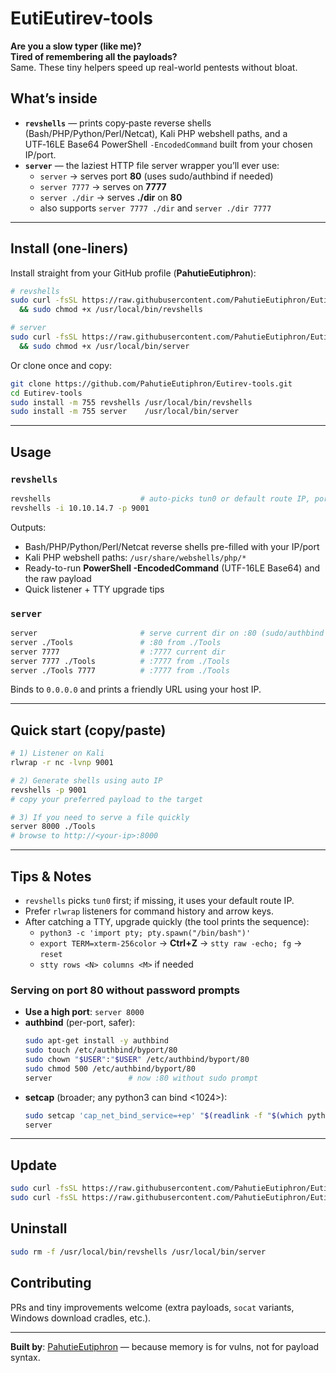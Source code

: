 # EutiEutirev-tools

**Are you a slow typer (like me)?**  
**Tired of remembering all the payloads?**  
Same. These tiny helpers speed up real-world pentests without bloat.

## What’s inside
- **`revshells`** — prints copy‑paste reverse shells (Bash/PHP/Python/Perl/Netcat), Kali PHP webshell paths, and a UTF‑16LE Base64 PowerShell `-EncodedCommand` built from your chosen IP/port.
- **`server`** — the laziest HTTP file server wrapper you’ll ever use:
  - `server` → serves port **80** (uses sudo/authbind if needed)
  - `server 7777` → serves on **7777**
  - `server ./dir` → serves **./dir** on **80**
  - also supports `server 7777 ./dir` and `server ./dir 7777`

---

## Install (one-liners)
Install straight from your GitHub profile (**PahutieEutiphron**):

```bash
# revshells
sudo curl -fsSL https://raw.githubusercontent.com/PahutieEutiphron/Eutirev-tools/main/revshells -o /usr/local/bin/revshells \
  && sudo chmod +x /usr/local/bin/revshells

# server
sudo curl -fsSL https://raw.githubusercontent.com/PahutieEutiphron/Eutirev-tools/main/server -o /usr/local/bin/server \
  && sudo chmod +x /usr/local/bin/server
```

Or clone once and copy:
```bash
git clone https://github.com/PahutieEutiphron/Eutirev-tools.git
cd Eutirev-tools
sudo install -m 755 revshells /usr/local/bin/revshells
sudo install -m 755 server    /usr/local/bin/server
```

---

## Usage
### `revshells`
```bash
revshells                    # auto-picks tun0 or default route IP, port 443
revshells -i 10.10.14.7 -p 9001
```
Outputs:
- Bash/PHP/Python/Perl/Netcat reverse shells pre-filled with your IP/port
- Kali PHP webshell paths: `/usr/share/webshells/php/*`
- Ready-to-run **PowerShell -EncodedCommand** (UTF-16LE Base64) and the raw payload
- Quick listener + TTY upgrade tips

### `server`
```bash
server                       # serve current dir on :80 (sudo/authbind if needed)
server ./Tools               # :80 from ./Tools
server 7777                  # :7777 current dir
server 7777 ./Tools          # :7777 from ./Tools
server ./Tools 7777          # :7777 from ./Tools
```
Binds to `0.0.0.0` and prints a friendly URL using your host IP.

---

## Quick start (copy/paste)
```bash
# 1) Listener on Kali
rlwrap -r nc -lvnp 9001

# 2) Generate shells using auto IP
revshells -p 9001
# copy your preferred payload to the target

# 3) If you need to serve a file quickly
server 8000 ./Tools
# browse to http://<your-ip>:8000
```

---

## Tips & Notes
- `revshells` picks `tun0` first; if missing, it uses your default route IP.
- Prefer `rlwrap` listeners for command history and arrow keys.
- After catching a TTY, upgrade quickly (the tool prints the sequence):
  - `python3 -c 'import pty; pty.spawn("/bin/bash")'`
  - `export TERM=xterm-256color` → **Ctrl+Z** → `stty raw -echo; fg` → `reset`
  - `stty rows <N> columns <M>` if needed

### Serving on port 80 without password prompts
- **Use a high port**: `server 8000`
- **authbind** (per-port, safer):
  ```bash
  sudo apt-get install -y authbind
  sudo touch /etc/authbind/byport/80
  sudo chown "$USER":"$USER" /etc/authbind/byport/80
  sudo chmod 500 /etc/authbind/byport/80
  server                 # now :80 without sudo prompt
  ```
- **setcap** (broader; any python3 can bind <1024>):
  ```bash
  sudo setcap 'cap_net_bind_service=+ep' "$(readlink -f "$(which python3)")"
  server
  ```

---

## Update
```bash
sudo curl -fsSL https://raw.githubusercontent.com/PahutieEutiphron/Eutirev-tools/main/revshells -o /usr/local/bin/revshells && sudo chmod +x /usr/local/bin/revshells
sudo curl -fsSL https://raw.githubusercontent.com/PahutieEutiphron/Eutirev-tools/main/server    -o /usr/local/bin/server    && sudo chmod +x /usr/local/bin/server
```

## Uninstall
```bash
sudo rm -f /usr/local/bin/revshells /usr/local/bin/server
```

## Contributing
PRs and tiny improvements welcome (extra payloads, `socat` variants, Windows download cradles, etc.).

---

**Built by**: [PahutieEutiphron](https://github.com/PahutieEutiphron) — because memory is for vulns, not for payload syntax.

